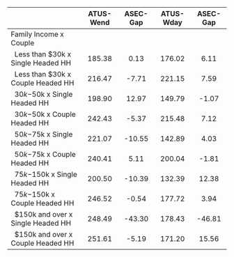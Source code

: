 
|                      |    ATUS-Wend |     ASEC-Gap |    ATUS-Wday |     ASEC-Gap |
| -------------------- | :----------: | :----------: | :----------: | :----------: |
| Family Income x Couple |              |              |              |              |
| &nbsp;&nbsp;Less than $30k x Single Headed HH |       185.38 |         0.13 |       176.02 |         6.11 |
| &nbsp;&nbsp;Less than $30k x Couple Headed HH |       216.47 |        -7.71 |       221.15 |         7.59 |
| &nbsp;&nbsp;$30k-$50k x Single Headed HH |       198.90 |        12.97 |       149.79 |        -1.07 |
| &nbsp;&nbsp;$30k-$50k x Couple Headed HH |       242.43 |        -5.37 |       215.48 |         7.12 |
| &nbsp;&nbsp;$50k-$75k x Single Headed HH |       221.07 |       -10.55 |       142.89 |         4.03 |
| &nbsp;&nbsp;$50k-$75k x Couple Headed HH |       240.41 |         5.11 |       200.04 |        -1.81 |
| &nbsp;&nbsp;$75k-$150k x Single Headed HH |       200.50 |       -10.39 |       132.39 |        12.38 |
| &nbsp;&nbsp;$75k-$150k x Couple Headed HH |       246.52 |        -0.54 |       177.72 |         3.94 |
| &nbsp;&nbsp;$150k and over x Single Headed HH |       248.49 |       -43.30 |       178.43 |       -46.81 |
| &nbsp;&nbsp;$150k and over x Couple Headed HH |       251.61 |        -5.19 |       171.20 |        15.56 |


